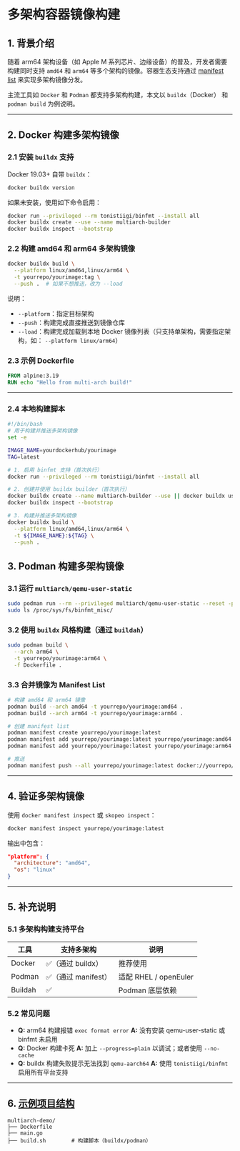 # 多架构容器镜像构建

## 1. 背景介绍

随着 arm64 架构设备（如 Apple M 系列芯片、边缘设备）的普及，开发者需要构建同时支持 `amd64` 和 `arm64` 等多个架构的镜像。容器生态支持通过 [manifest list](https://github.com/opencontainers/image-spec/blob/main/image-index.md) 来实现多架构镜像分发。

主流工具如 `Docker` 和 `Podman` 都支持多架构构建，本文以 `buildx`（Docker） 和 `podman build` 为例说明。

------

## 2. Docker 构建多架构镜像

### 2.1 安装 `buildx` 支持

Docker 19.03+ 自带 `buildx`：

```bash
docker buildx version
```

如果未安装，使用如下命令启用：

```bash
docker run --privileged --rm tonistiigi/binfmt --install all
docker buildx create --use --name multiarch-builder
docker buildx inspect --bootstrap
```

### 2.2 构建 amd64 和 arm64 多架构镜像

```bash
docker buildx build \
  --platform linux/amd64,linux/arm64 \
  -t yourrepo/yourimage:tag \
  --push .  # 如果不想推送，改为 --load
```

说明：

- `--platform`：指定目标架构
- `--push`：构建完成直接推送到镜像仓库
- `--load`：构建完成加载到本地 Docker 镜像列表（只支持单架构，需要指定架构，如： `--platform linux/arm64`）

### 2.3 示例 Dockerfile

```Dockerfile
FROM alpine:3.19
RUN echo "Hello from multi-arch build!"
```

------

### 2.4 本地构建脚本

```bash
#!/bin/bash
# 用于构建并推送多架构镜像
set -e

IMAGE_NAME=yourdockerhub/yourimage
TAG=latest

# 1. 启用 binfmt 支持（首次执行）
docker run --privileged --rm tonistiigi/binfmt --install all

# 2. 创建并使用 buildx builder（首次执行）
docker buildx create --name multiarch-builder --use || docker buildx use multiarch-builder
docker buildx inspect --bootstrap

# 3. 构建并推送多架构镜像
docker buildx build \
  --platform linux/amd64,linux/arm64 \
  -t ${IMAGE_NAME}:${TAG} \
  --push .
```



## 3. Podman 构建多架构镜像

### 3.1 运行 `multiarch/qemu-user-static`

```bash
sudo podman run --rm --privileged multiarch/qemu-user-static --reset -p yes
sudo ls /proc/sys/fs/binfmt_misc/
```

### 3.2 使用 `buildx` 风格构建（通过 `buildah`）

```bash
sudo podman build \
  --arch arm64 \
  -t yourrepo/yourimage:arm64 \
  -f Dockerfile .
```

### 3.3 合并镜像为 Manifest List

```bash
# 构建 amd64 和 arm64 镜像
podman build --arch amd64 -t yourrepo/yourimage:amd64 .
podman build --arch arm64 -t yourrepo/yourimage:arm64 .

# 创建 manifest list
podman manifest create yourrepo/yourimage:latest
podman manifest add yourrepo/yourimage:latest yourrepo/yourimage:amd64
podman manifest add yourrepo/yourimage:latest yourrepo/yourimage:arm64

# 推送
podman manifest push --all yourrepo/yourimage:latest docker://yourrepo/yourimage:latest
```

------

## 4. 验证多架构镜像

使用 `docker manifest inspect` 或 `skopeo inspect`：

```bash
docker manifest inspect yourrepo/yourimage:latest
```

输出中包含：

```json
"platform": {
  "architecture": "amd64",
  "os": "linux"
}
```

------

## 5. 补充说明

### 5.1 多架构构建支持平台

| 工具    | 支持多架构         | 说明                  |
| ------- | ------------------ | --------------------- |
| Docker  | ✅（通过 buildx）   | 推荐使用              |
| Podman  | ✅（通过 manifest） | 适配 RHEL / openEuler |
| Buildah | ✅                  | Podman 底层依赖       |

### 5.2 常见问题

- **Q:** arm64 构建报错 `exec format error`
   **A:** 没有安装 qemu-user-static 或 binfmt 未启用
- **Q:** Docker 构建卡死
   **A:** 加上 `--progress=plain` 以调试；或者使用 `--no-cache`
- **Q:** buildx 构建失败提示无法找到 `qemu-aarch64`
   **A:** 使用 `tonistiigi/binfmt` 启用所有平台支持

------

## 6. [示例项目结构](https://github.com/weidongkl/multiarch-demo)

```text
multiarch-demo/
├── Dockerfile
├── main.go
├── build.sh        # 构建脚本（buildx/podman）
```




